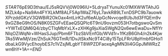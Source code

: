 $START$6pE9D3thau/EJ5sRQVVj0W096lU+5LdryaTYunuXc01MXWWTAhJGMZLk4p+Na9An4FYXLkMf8ALF5Ap1WaZ76yL7avkR89LTxnDSPC9b7auowkXPrzddGKzV3QWBiR2OkOax4ntLirK2uf6eAUpGcNvvcqe8UbJtd3FfQEm9v9xGZ8eG9hOS/N8K0SZGFvEEaeQSQPIc6T9nU9ovzm053H7otbgswoQvSm+YWTxEQM6Q4/zbyCTIqMbYxLX+zXHKg9juXiaSWgN2Qx6ewEwaDu+NflYrNIqOZiWqNr+WHasSJup/Pbm6FTbzSbVEnfGb/WVd1r+1fKzB6Gh4/n2k4Kjw7As5WwMjVze/ZhSuk76GTmR/1DvJtSkxNc9T4Ci8y15TpLFRrU8pYmbfGHoi1dbaLkG9VycEhoybES7c1VZsjMLgbYT8WPZDFaoxqAgMN3Ii4GGpJMWRzZwn6hY+1A==$END$